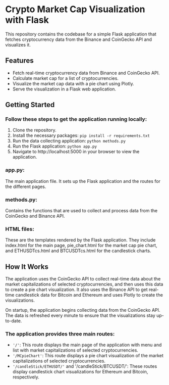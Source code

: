 # Crypto Market Cap Visualization with Flask

This repository contains the codebase for a simple Flask application that fetches cryptocurrency data from the Binance and CoinGecko API and visualizes it.

## Features

* Fetch real-time cryptocurrency data from Binance and CoinGecko API.
* Calculate market cap for a list of cryptocurrencies.
* Visualize the market cap data with a pie chart using Plotly.
* Serve the visualization in a Flask web application.

## Getting Started

### Follow these steps to get the application running locally:

1. Clone the repository.
2. Install the necessary packages:
	`pip install -r requirements.txt`
3. Run the data collecting application:
	`python methods.py`
4. Run the Flask application:
	`python app.py`
5. Navigate to http://localhost:5000 in your browser to view the application.


### app.py: 
The main application file. It sets up the Flask application and the routes for the different pages.
### methods.py: 
Contains the functions that are used to collect and process data from the CoinGecko and Binance API.
### HTML files: 
These are the templates rendered by the Flask application. They include index.html for the main page, pie_chart.html for the market cap pie chart, and ETHUSDTcs.html and BTCUSDTcs.html for the candlestick charts.

## How It Works

The application uses the CoinGecko API to collect real-time data about the market capitalizations of selected cryptocurrencies, and then uses this data to create a pie chart visualization. It also uses the Binance API to get real-time candlestick data for Bitcoin and Ethereum and uses Plotly to create the visualizations.

On startup, the application begins collecting data from the CoinGecko API. The data is refreshed every minute to ensure that the visualizations stay up-to-date.

### The application provides three main routes:

* `'/'`: This route displays the main page of the application with menu and list with market capitalizations of selected cryptocurrencies.
* `'/MCpieChart'`: This route displays a pie chart visualization of the market capitalizations of selected cryptocurrencies.
* `'/candleStick/ETHUSDT/'` and '/candleStick/BTCUSDT/': These routes display candlestick chart visualizations for Ethereum and Bitcoin, respectively.
